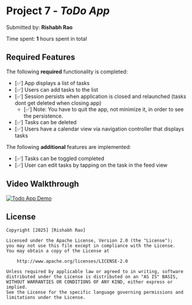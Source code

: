 # Project 7 - *ToDo App*

Submitted by: **Rishabh Rao**

Time spent: **1** hours spent in total

## Required Features

The following **required** functionality is completed:

- [✅] App displays a list of tasks
- [✅] Users can add tasks to the list
- [✅] Session persists when application is closed and relaunched (tasks dont get deleted when closing app) 
  - [✅] Note: You have to quit the app, not minimize it, in order to see the persistence.
- [✅] Tasks can be deleted
- [✅] Users have a calendar view via navigation controller that displays tasks  


The following **additional** features are implemented:

- [✅] Tasks can be toggled completed
- [✅] User can edit tasks by tapping on the task in the feed view

## Video Walkthrough

[![Todo App Demo](https://img.youtube.com/vi/hmjB5khYzaw/0.jpg)](https://youtube.com/shorts/hmjB5khYzaw?feature=share)

## License

    Copyright [2025] [Rishabh Rao]

    Licensed under the Apache License, Version 2.0 (the "License");
    you may not use this file except in compliance with the License.
    You may obtain a copy of the License at

        http://www.apache.org/licenses/LICENSE-2.0

    Unless required by applicable law or agreed to in writing, software
    distributed under the License is distributed on an "AS IS" BASIS,
    WITHOUT WARRANTIES OR CONDITIONS OF ANY KIND, either express or implied.
    See the License for the specific language governing permissions and
    limitations under the License.
